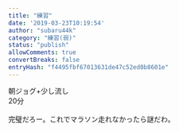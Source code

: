 ```yaml
---
title: "練習"
date: '2019-03-23T10:19:54'
author: "subaru44k"
category: "練習(弱)"
status: "publish"
allowComments: true
convertBreaks: false
entryHash: "f4495fbf67013631de47c52ed0b8601e"
---
```

朝ジョグ+少し流し<br>
20分<br>
<br>
完璧だろー。これでマラソン走れなかったら謎だわ。
